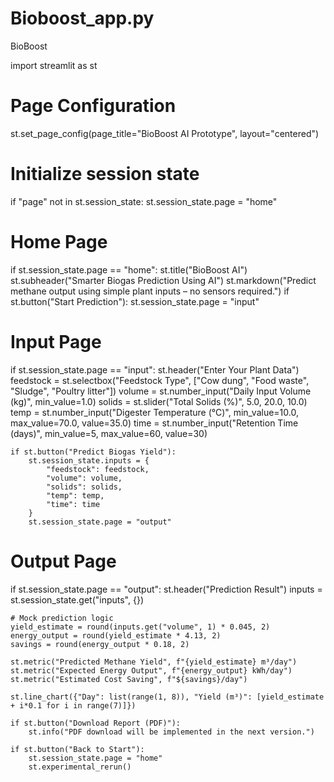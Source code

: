 # Bioboost_app.py
BioBoost

import streamlit as st

# Page Configuration
st.set_page_config(page_title="BioBoost AI Prototype", layout="centered")

# Initialize session state
if "page" not in st.session_state:
    st.session_state.page = "home"

# Home Page
if st.session_state.page == "home":
    st.title("BioBoost AI")
    st.subheader("Smarter Biogas Prediction Using AI")
    st.markdown("Predict methane output using simple plant inputs – no sensors required.")
    if st.button("Start Prediction"):
        st.session_state.page = "input"

# Input Page
if st.session_state.page == "input":
    st.header("Enter Your Plant Data")
    feedstock = st.selectbox("Feedstock Type", ["Cow dung", "Food waste", "Sludge", "Poultry litter"])
    volume = st.number_input("Daily Input Volume (kg)", min_value=1.0)
    solids = st.slider("Total Solids (%)", 5.0, 20.0, 10.0)
    temp = st.number_input("Digester Temperature (°C)", min_value=10.0, max_value=70.0, value=35.0)
    time = st.number_input("Retention Time (days)", min_value=5, max_value=60, value=30)

    if st.button("Predict Biogas Yield"):
        st.session_state.inputs = {
            "feedstock": feedstock,
            "volume": volume,
            "solids": solids,
            "temp": temp,
            "time": time
        }
        st.session_state.page = "output"

# Output Page
if st.session_state.page == "output":
    st.header("Prediction Result")
    inputs = st.session_state.get("inputs", {})

    # Mock prediction logic
    yield_estimate = round(inputs.get("volume", 1) * 0.045, 2)
    energy_output = round(yield_estimate * 4.13, 2)
    savings = round(energy_output * 0.18, 2)

    st.metric("Predicted Methane Yield", f"{yield_estimate} m³/day")
    st.metric("Expected Energy Output", f"{energy_output} kWh/day")
    st.metric("Estimated Cost Saving", f"${savings}/day")

    st.line_chart({"Day": list(range(1, 8)), "Yield (m³)": [yield_estimate + i*0.1 for i in range(7)]})

    if st.button("Download Report (PDF)"):
        st.info("PDF download will be implemented in the next version.")

    if st.button("Back to Start"):
        st.session_state.page = "home"
        st.experimental_rerun()
